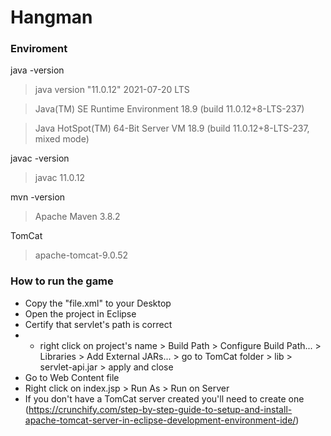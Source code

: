 # Hangman
### Enviroment
java -version
>java version "11.0.12" 2021-07-20 LTS

>Java(TM) SE Runtime Environment 18.9 (build 11.0.12+8-LTS-237)

>Java HotSpot(TM) 64-Bit Server VM 18.9 (build 11.0.12+8-LTS-237, mixed mode)

javac -version
>javac 11.0.12

mvn -version
>Apache Maven 3.8.2

TomCat
>apache-tomcat-9.0.52

### How to run the game
+ Copy the "file.xml" to your Desktop
+ Open the project in Eclipse
+ Certify that servlet's path is correct
+ + right click on project's name > Build Path > Configure Build Path... > Libraries > Add External JARs... > go to TomCat folder > lib > servlet-api.jar > apply and close
+ Go to Web Content file 
+ Right click on index.jsp > Run As > Run on Server
+ If you don't have a TomCat server created you'll need to create one (https://crunchify.com/step-by-step-guide-to-setup-and-install-apache-tomcat-server-in-eclipse-development-environment-ide/)

